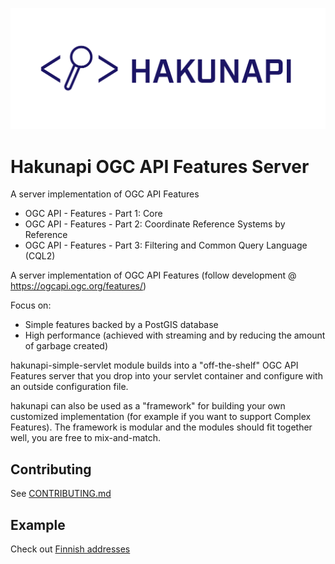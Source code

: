 ![hakunapi logo](hakunapi_logo_v1.png)

# Hakunapi OGC API Features Server

A server implementation of OGC API Features 
* OGC API - Features - Part 1: Core
* OGC API - Features - Part 2: Coordinate Reference Systems by Reference
* OGC API - Features - Part 3: Filtering and Common Query Language (CQL2)

A server implementation of OGC API Features
(follow development @ https://ogcapi.ogc.org/features/)

Focus on:
* Simple features backed by a PostGIS database
* High performance (achieved with streaming and by reducing the amount of garbage created)  

hakunapi-simple-servlet module builds into a "off-the-shelf" OGC API Features server that you drop into your servlet container and configure with an outside configuration file.

hakunapi can also be used as a "framework" for building your own customized implementation (for example if you want to support Complex Features). The framework is modular and the modules should fit together well, you are free to mix-and-match.  

## Contributing

See [CONTRIBUTING.md](CONTRIBUTING.md)

## Example

Check out [Finnish addresses](examples/finnish_addresses)
